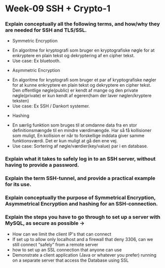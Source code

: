# Week-09 SSH + Crypto-1

### Explain conceptually all the following terms, and how/why they are needed for SSH and TLS/SSL.
* Symmetric Encryption
- En algoritme for kryptografi som bruger en kryptografiske nøgle for at enkryptere en plain tekst og dekryptering af en cipher tekst.
- Use case: Ex bluetooth.
* Asymmetric Encryption
- En algoritme for kryptografi som bruger et par af kryptografiske nøgler for at kunne enkryptere en plain tekst og dekryptere en cipher tekst. Den offentlige nøgle(public) er kendt af mange og den private nøgle(private) er kun kendt af egeren(ham der laver nøglen/kryptere teksten)
- Use case: Ex SSH / Dankort systemer.
* Hashing
- En særlig funktion som bruges til at omdanne data fra en stor definitionsmængde til en mindre værdimængde. Har så få kollisioner som muligt, En kollision er når to forskellige inddata giver samme funktionsværdi. Det er kun muligt at gå den ene vej.
- Use case: Sortering af nøgle/værdier(key/value) par i en database.

### Explain what it takes to safely log in to an SSH server, without having to provide a password.


### Explain the term SSH-tunnel, and provide a practical example for its use.


### Explain conceptually the purpose of Symmetrical Encryption, Asymmetrical Encryption and hashing for an SSH-connection.


### Explain the steps you have to go through to set up a server with MySQL,  as secure as possible →
* How can we limit the client IP's that can connect
* If set up to allow only localhost and a firewall that deny 3306, can we still connect “safely” from a remote server 
* how to set up an SSL connection that  anyone can use
* Demonstrate a client application (Java or whatever you prefer) running on a separate server that access the Database using SSL